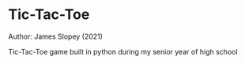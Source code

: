 # Tic-Tac-Toe

Author: James Slopey (2021)

Tic-Tac-Toe game built in python during my senior year of high school

